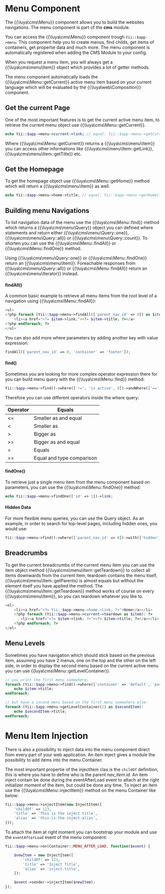 # Menu Component

The {{\luya\cms\Menu}} component allows you to build the websites navigations. The menu component is part of the **cms** module.

You can access the {{\luya\cms\Menu}} component trough `Yii::$app->menu`. This component help you to create menus, find childs, get items of containers, get propertie data and much more. The menu component is automatically registered when adding the CMS Module to your config.

When you request a menu item, you will always get a {{\luya\cms\menu\Item}} object which provides a lot of getter methods.

The menu component automatically loads the {{\luya\cms\Menu::getCurrent}} active menu item based on your current language which will be evaluated by the {{\luya\web\Composition}} component.

## Get the current Page

One of the most important features is to get the current active menu item, to retrieve the current menu object use {{\luya\cms\Menu::getCurrent}}. 

```php
echo Yii::$app->menu->current->link; // equal: Yii::$app->menu->getCurrent()->getLink():
```

Where {{\luya\cms\Menu::getCurrent}} returns a {{\luya\cms\menu\Item}} you can access other informations like {{\luya\cms\menu\Item::getLink}}, {{\luya\cms\menu\Item::getTitle}} etc.

## Get the Homepage

To get the homepage object use {{\luya\cms\Menu::getHome}} method which will return a {{\luya\cms\menu\Item}} as well.

```php
echo Yii::$app->menu->home->title; // equal: Yii::$app->menu->getHome()->getTitle();
```

## Building menu Navigations

To list navigation data of the menu use the {{\luya\cms\Menu::find}} method which returns a {{\luya\cms\menu\Query}} object you can defined where statements and return either {{\luya\cms\menu\Query::one}}, {{\luya\cms\menu\Query::all}} or {{\luya\cms\menu\Query::count}}. To shorten you can use the {{\luya\cms\Menu::findAll}} or {{\luya\cms\Menu::findOne}} method.

Using {{\luya\cms\menu\Query::one}} or {{\luya\cms\Menu::findOne}} return an {{\luya\cms\menu\Item}}. Foreachable responses from {{\luya\cms\menu\Query::all}} or {{\luya\cms\Menu::findAll}} return an {{\luya\cms\menu\Iterator}} instead.

#### findAll()

A common basic example to retrieve all menu items from the root level of a navigation using {{\luya\cms\Menu::findAll}}:

```php
<ul>
<?php foreach (Yii::$app->menu->findAll(['parent_nav_id' => 0]) as $item): ?>
    <li><a href="<?= $item->link;"><?= $item->title; ?></a>
<?php endforeach; ?>
</ul>
```

You can also add more where parameters by adding another key with value expression:

```php
findAll(['parent_nav_id' => 0, 'container' => 'footer']);
```

#### find()

Sometimes you are looking for more complex operator expression there for you can build menu query with the {{\luya\cms\Menu::find}} method:

```php
Yii::$app->menu->find()->where(['!=', 'is_active', 0])->andWhere(['==', 'parent_nav_id', 0])->all();
```

Therefore you can use different operators inside the where query:

|Operator |Equals
|---|---
|<= | Smaller as and equal
|<  | Smaller as
|>  | Bigger as
|>= | Bigger as and equal
|=  | Equals
|== | Equal and type comparison

#### findOne()

To retrieve just a single menu item from the menu component based on parameters, you can use the {{\luya\cms\Menu::findOne}} method:

```php
echo Yii::$app->menu->findOne(['id' => 1])->link;
```

#### Hidden Data

For more flexible menu queries, you can use the Query object. As an example, in order to search for top-level pages, including hidden ones, you would use:

```php
Yii::$app->menu->find()->where(['parent_nav_id' => 0])->with(['hidden'])->all();
```

## Breadcrumbs

To get the current breadcrumbs of the current menu item you can use the item object method {{\luya\cms\menu\Item::getTeardown}} to collect all items downwards from the current item, teardown contains the menu itself, {{\luya\cms\menu\Item::getParents} is almost equals but without the element itself you have applied the method. The {{\luya\cms\menu\Item::getTeardown}} method works of course on every {{\luya\cms\menu\Item}}, so you can teardown whatever you like to.

```php
<ol>
    <li><a href="<?= Yii::$app->menu->home->link; ?>">Home</a></li>
    <?php foreach (Yii::$app->menu->current->teardown as $item): ?>
       <li><a href="<?= $item->link; ?>"><?= $item->title; ?></a></li>
    <?php endforeach; ?>
</ol>
```

## Menu Levels

Sometimes you have navigation which should stick based on the previous item, assuming you have 2 menus, one on the top and the other on the left side, in order to display the second menu based on the current active menu you can use {{luya\cms\Menu::getLevelContainer}}.

```php
// you print the first menu somewhere:
foreach (Yii::$app->menu->find()->where(['container' => 'default', 'parent_nav_id' => 0])->all() as $item):
    echo $item->title;
endforeach;

// but have a second menu based on the first menu somewhere else:
foreach (Yii::$app->menu->getLevelContainer(2) as $secondItem):
    echo $secondItem->title;
endforeach; 
```

# Menu Item Injection

There is also a possibility to inject data into the menu component direct from every part of your web application. An item inject gives a module the possibility to add items into the menu Container.

The most important propertie of the injectItem clas is the `childOf` definition, this is where you have to define who is the parent *nav_item.id*. An item inject contain be done during the eventAfterLoad event to attach at the right initializer moment of the item, but could be done any time. To inject an item use the {{\luya\cms\Menu::injectItem}} method on the menu Container like below:

```php
Yii::$app->menu->injectItem(new InjectItem([
    'childOf' => 123,
    'title' => 'This is the inject title',
    'alias' => 'this-is-the-inject-alias',
]));
```

To attach the item at right moment you can bootstrap your module and use the `eventAfterLoad` event of the menu component:

```php
Yii::$app->menu->on(Container::MENU_AFTER_LOAD, function($event) {

    $newItem = new InjectItem([
        'childOf' => 123,
        'title' => 'Inject Title',
        'alias' => 'inject-title',
    ]);

    $event->sender->injectItem($newItem);
});
```
